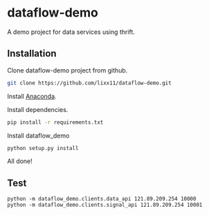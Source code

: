 # dataflow-demo
A demo project for data services using thrift.

## Installation
Clone dataflow-demo project from github.
```bash
git clone https://github.com/lixx11/dataflow-demo.git
```

Install [Anaconda](https://www.anaconda.com/distribution/).

Install dependencies.
```bash
pip install -r requirements.txt
```

Install dataflow_demo
```bash
python setup.py install
```

All done!

## Test
```
python -m dataflow_demo.clients.data_api 121.89.209.254 10000
python -m dataflow_demo.clients.signal_api 121.89.209.254 10001
```
